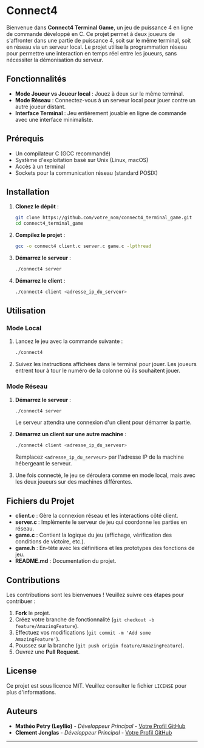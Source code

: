 # Connect4 

Bienvenue dans **Connect4 Terminal Game**, un jeu de puissance 4 en ligne de commande développé en C. Ce projet permet à deux joueurs de s'affronter dans une partie de puissance 4, soit sur le même terminal, soit en réseau via un serveur local. Le projet utilise la programmation réseau pour permettre une interaction en temps réel entre les joueurs, sans nécessiter la démonisation du serveur.

## Fonctionnalités

- **Mode Joueur vs Joueur local** : Jouez à deux sur le même terminal.
- **Mode Réseau** : Connectez-vous à un serveur local pour jouer contre un autre joueur distant.
- **Interface Terminal** : Jeu entièrement jouable en ligne de commande avec une interface minimaliste.

## Prérequis

- Un compilateur C (GCC recommandé)
- Système d'exploitation basé sur Unix (Linux, macOS)
- Accès à un terminal
- Sockets pour la communication réseau (standard POSIX)

## Installation

1. **Clonez le dépôt** :
    ```bash
    git clone https://github.com/votre_nom/connect4_terminal_game.git
    cd connect4_terminal_game
    ```

2. **Compilez le projet** :
    ```bash
    gcc -o connect4 client.c server.c game.c -lpthread
    ```

3. **Démarrez le serveur** :
    ```bash
    ./connect4 server
    ```

4. **Démarrez le client** :
    ```bash
    ./connect4 client <adresse_ip_du_serveur>
    ```

## Utilisation

### Mode Local

1. Lancez le jeu avec la commande suivante :
    ```bash
    ./connect4
    ```

2. Suivez les instructions affichées dans le terminal pour jouer. Les joueurs entrent tour à tour le numéro de la colonne où ils souhaitent jouer.

### Mode Réseau

1. **Démarrez le serveur** :
    ```bash
    ./connect4 server
    ```
    Le serveur attendra une connexion d'un client pour démarrer la partie.

2. **Démarrez un client sur une autre machine** :
    ```bash
    ./connect4 client <adresse_ip_du_serveur>
    ```
    Remplacez `<adresse_ip_du_serveur>` par l'adresse IP de la machine hébergeant le serveur.

3. Une fois connecté, le jeu se déroulera comme en mode local, mais avec les deux joueurs sur des machines différentes.

## Fichiers du Projet

- **client.c** : Gère la connexion réseau et les interactions côté client.
- **server.c** : Implémente le serveur de jeu qui coordonne les parties en réseau.
- **game.c** : Contient la logique du jeu (affichage, vérification des conditions de victoire, etc.).
- **game.h** : En-tête avec les définitions et les prototypes des fonctions de jeu.
- **README.md** : Documentation du projet.

## Contributions

Les contributions sont les bienvenues ! Veuillez suivre ces étapes pour contribuer :

1. **Fork** le projet.
2. Créez votre branche de fonctionnalité (`git checkout -b feature/AmazingFeature`).
3. Effectuez vos modifications (`git commit -m 'Add some AmazingFeature'`).
4. Poussez sur la branche (`git push origin feature/AmazingFeature`).
5. Ouvrez une **Pull Request**.

## License

Ce projet est sous licence MIT. Veuillez consulter le fichier `LICENSE` pour plus d'informations.

## Auteurs

- **Mathéo Petry (Leyllio)** - *Développeur Principal* - [Votre Profil GitHub](https://github.com/Leyllio)
- **Clement Jonglas** - *Développeur Principal* - [Votre Profil GitHub](https://github.com/H4de421)

---